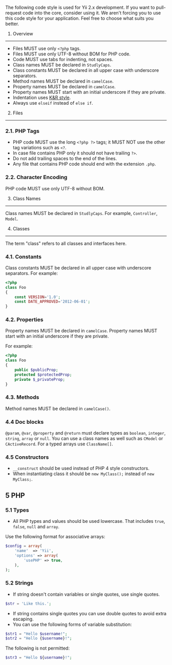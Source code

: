 The following code style is used for Yii 2.x development. If you want to pull-request code into the core, consider using it. We aren't forcing you to use this code style for your application. Feel free to choose what suits you better.

1. Overview
-----------

- Files MUST use only `<?php` tags.
- Files MUST use only UTF-8 without BOM for PHP code.
- Code MUST use tabs for indenting, not spaces.
- Class names MUST be declared in `StudlyCaps`.
- Class constants MUST be declared in all upper case with underscore separators.
- Method names MUST be declared in `camelCase`.
- Property names MUST be declared in `camelCase`.
- Property names MUST start with an initial underscore if they are private.
- Indentation uses [K&R style](http://en.wikipedia.org/wiki/Indent_style#K.26R_style).
- Always use `elseif` instead of `else if`.

2. Files
--------

### 2.1. PHP Tags

- PHP code MUST use the long `<?php ?>` tags; it MUST NOT use the other tag variations such as `<?`.
- In case file contains PHP only it should not have trailing `?>`.
- Do not add trailing spaces to the end of the lines.
- Any file that contains PHP code should end with the extension `.php`.

### 2.2. Character Encoding

PHP code MUST use only UTF-8 without BOM.

3. Class Names
--------------

Class names MUST be declared in `StudlyCaps`. For example, `Controller`, `Model`.

4. Classes
----------

The term "class" refers to all classes and interfaces here.

### 4.1. Constants

Class constants MUST be declared in all upper case with underscore separators.
For example:

```php
<?php
class Foo
{
    const VERSION='1.0';
    const DATE_APPROVED='2012-06-01';
}
```
### 4.2. Properties

Property names MUST be declared in `camelCase`.
Property names MUST start with an initial underscore if they are private.

For example:

```php
<?php
class Foo
{
    public $publicProp;
    protected $protectedProp;
    private $_privateProp;
}
```
### 4.3. Methods

Method names MUST be declared in `camelCase()`.

### 4.4 Doc blocks

`@param`, `@var`, `@property` and `@return` must declare types as `boolean`, `integer`, `string`, `array` or `null`. You can use a class names as well such as `CModel` or `CActiveRecord`. For a typed arrays use `ClassName[]`.

### 4.5 Constructors

- `__construct` should be used instead of PHP 4 style constructors.
- When instantiating class it should be `new MyClass();` instead of `new MyClass;`.

## 5 PHP

### 5.1 Types

- All PHP types and values should be used lowercase. That includes `true`, `false`, `null` and `array`.

Use the following format for associative arrays:

```php
$config = array(
	'name'  => 'Yii',
	'options' => array(
		'usePHP' => true,
	),
);
```

### 5.2 Strings

- If string doesn't contain variables or single quotes, use single quotes.

```php
$str = 'Like this.';
```

- If string contains single quotes you can use double quotes to avoid extra escaping.
- You can use the following forms of variable substitution:

```php
$str1 = "Hello $username!";
$str2 = "Hello {$username}!";
```

The following is not permitted:

```php
$str3 = "Hello ${username}!";
```

